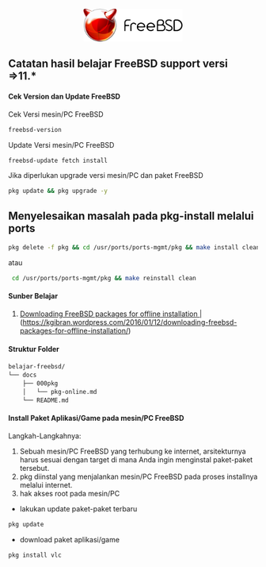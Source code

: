 <p align="center">
<img src="/assets/images/logo.png" alt="Logo" style="width:200px;"/>
</p>

## Catatan hasil belajar FreeBSD support versi =>11.*
#### Cek Version dan Update FreeBSD
Cek Versi mesin/PC FreeBSD
```sh
freebsd-version
```
Update Versi mesin/PC FreeBSD
```sh
freebsd-update fetch install
```
Jika diperlukan upgrade versi mesin/PC dan paket FreeBSD
```sh
pkg update && pkg upgrade -y
```
## Menyelesaikan masalah pada pkg-install melalui ports
```sh
pkg delete -f pkg && cd /usr/ports/ports-mgmt/pkg && make install clean
```
atau
```sh
 cd /usr/ports/ports-mgmt/pkg && make reinstall clean
```

#### Sunber Belajar
1. [Downloading FreeBSD packages for offline installation | ](https://kgibran.wordpress.com/2016/01/12/downloading-freebsd-packages-for-offline-installation/)(https://kgibran.wordpress.com/2016/01/12/downloading-freebsd-packages-for-offline-installation/)
#### Struktur Folder
```sh
belajar-freebsd/
└── docs
    ├── 000pkg
    │   └── pkg-online.md
    └── README.md
```

#### Install Paket Aplikasi/Game pada mesin/PC FreeBSD
Langkah-Langkahnya:
1. Sebuah mesin/PC FreeBSD yang terhubung ke internet, arsitekturnya harus sesuai dengan target di mana Anda ingin menginstal paket-paket tersebut.
2. pkg diinstal yang menjalankan mesin/PC FreeBSD pada proses installnya melalui internet.
3. hak akses root pada mesin/PC
- lakukan update paket-paket terbaru
```sh
pkg update
```
- download paket aplikasi/game
```sh
pkg install vlc
```
